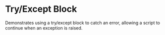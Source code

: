 # Try/Except Block

Demonstrates using a try/except block to catch an error, allowing a script to
continue when an exception is raised.